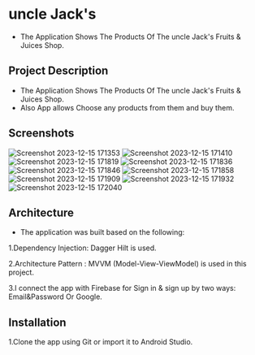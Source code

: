# uncle Jack's 
- The Application Shows The Products Of The uncle Jack's Fruits & Juices Shop.


## Project Description
- The Application Shows The Products Of The uncle Jack's Fruits & Juices Shop.
- Also App allows Choose any products from them and buy them.

## Screenshots
![Screenshot 2023-12-15 171353](https://github.com/amrhisham-95/uncle-Jack-s/assets/106347370/620c5c7c-864b-46ae-a70d-615de262c0de)
![Screenshot 2023-12-15 171410](https://github.com/amrhisham-95/uncle-Jack-s/assets/106347370/5fb15712-a1d4-4366-a6aa-7203d4461aa1)
![Screenshot 2023-12-15 171819](https://github.com/amrhisham-95/uncle-Jack-s/assets/106347370/7a4d2131-fb5d-4465-ad51-87588079f40c)
![Screenshot 2023-12-15 171836](https://github.com/amrhisham-95/uncle-Jack-s/assets/106347370/5998d39c-faf7-4d47-a21f-13866838eff7)
![Screenshot 2023-12-15 171846](https://github.com/amrhisham-95/uncle-Jack-s/assets/106347370/cce276e4-f195-4fc6-8e8d-43a2ce760f60)
![Screenshot 2023-12-15 171858](https://github.com/amrhisham-95/uncle-Jack-s/assets/106347370/8f7e57ba-3239-4b2a-98db-fef3df039fd5)
![Screenshot 2023-12-15 171909](https://github.com/amrhisham-95/uncle-Jack-s/assets/106347370/88e41706-9e7b-4499-bf93-c27b3eda6484)
![Screenshot 2023-12-15 171932](https://github.com/amrhisham-95/uncle-Jack-s/assets/106347370/3fbf15a6-35d1-4ccf-b8d5-f1f788c896ab)
![Screenshot 2023-12-15 172040](https://github.com/amrhisham-95/uncle-Jack-s/assets/106347370/6ed48887-b73b-4fe0-b661-f0ff2d1f0253)
## Architecture
- The application was built based on the following:

1.Dependency Injection: Dagger Hilt is used.

2.Architecture Pattern : MVVM (Model-View-ViewModel) is used in this project.

3.I connect the app with Firebase for Sign in & sign up by two ways: Email&Password Or Google.

## Installation
1.Clone the app using Git or import it to Android Studio.
